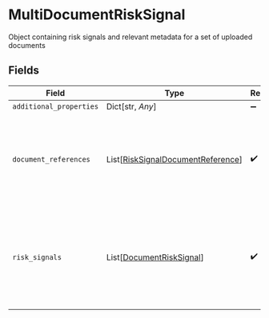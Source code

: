# MultiDocumentRiskSignal

Object containing risk signals and relevant metadata for a set of uploaded documents


## Fields

| Field                                                                                        | Type                                                                                         | Required                                                                                     | Description                                                                                  |
| -------------------------------------------------------------------------------------------- | -------------------------------------------------------------------------------------------- | -------------------------------------------------------------------------------------------- | -------------------------------------------------------------------------------------------- |
| `additional_properties`                                                                      | Dict[str, *Any*]                                                                             | :heavy_minus_sign:                                                                           | N/A                                                                                          |
| `document_references`                                                                        | List[[RiskSignalDocumentReference](../../models/shared/risksignaldocumentreference.md)]      | :heavy_check_mark:                                                                           | Array of objects containing attributes that could indicate if a document is fraudulent       |
| `risk_signals`                                                                               | List[[DocumentRiskSignal](../../models/shared/documentrisksignal.md)]                        | :heavy_check_mark:                                                                           | Array of attributes that indicate whether or not there is fraud risk with a set of documents |